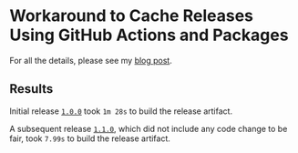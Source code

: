 # Workaround to Cache Releases Using GitHub Actions and Packages

For all the details, please see my [blog post]().

## Results

Initial release [`1.0.0`](https://github.com/hendrikmaus/github-actions-release-cache-workaround-rust/actions/runs/1484389352) took `1m 28s` to build the release artifact.

A subsequent release [`1.1.0`](https://github.com/hendrikmaus/github-actions-release-cache-workaround-rust/runs/4273117553), which did not include any code change to be fair, took `7.99s` to build the release artifact.
